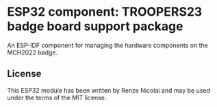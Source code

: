 # ESP32 component: TROOPERS23 badge board support package

An ESP-IDF component for managing the hardware components on the MCH2022 badge.

## License

This ESP32 module has been written by Renze Nicolai and may be used under the terms of the MIT license.
